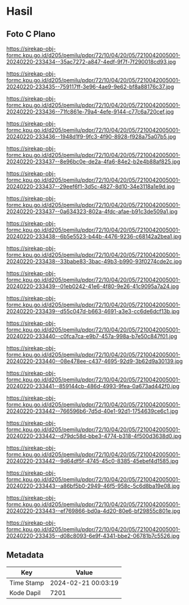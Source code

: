 # Hasil

## Foto C Plano

https://sirekap-obj-formc.kpu.go.id/d205/pemilu/pdpr/72/10/04/20/05/7210042005001-20240220-233434--35ac7272-a847-4edf-9f7f-7f290018cd93.jpg

https://sirekap-obj-formc.kpu.go.id/d205/pemilu/pdpr/72/10/04/20/05/7210042005001-20240220-233435--759117ff-3e96-4ae9-9e62-bf8a88176c37.jpg

https://sirekap-obj-formc.kpu.go.id/d205/pemilu/pdpr/72/10/04/20/05/7210042005001-20240220-233436--71fc861e-79a4-4efe-9144-c77c6a720cef.jpg

https://sirekap-obj-formc.kpu.go.id/d205/pemilu/pdpr/72/10/04/20/05/7210042005001-20240220-233436--1948d1f9-9fc3-4f90-8928-f928a75a07b5.jpg

https://sirekap-obj-formc.kpu.go.id/d205/pemilu/pdpr/72/10/04/20/05/7210042005001-20240220-233437--8e96bc0e-de2a-4fa6-84e2-b2e4b88af825.jpg

https://sirekap-obj-formc.kpu.go.id/d205/pemilu/pdpr/72/10/04/20/05/7210042005001-20240220-233437--29eef6f1-3d5c-4827-8d10-34e3118a1e9d.jpg

https://sirekap-obj-formc.kpu.go.id/d205/pemilu/pdpr/72/10/04/20/05/7210042005001-20240220-233437--0a634323-802a-4fdc-afae-b91c3de509a1.jpg

https://sirekap-obj-formc.kpu.go.id/d205/pemilu/pdpr/72/10/04/20/05/7210042005001-20240220-233438--6b5e5523-b44b-4476-9236-c68142a2bea1.jpg

https://sirekap-obj-formc.kpu.go.id/d205/pemilu/pdpr/72/10/04/20/05/7210042005001-20240220-233438--33babe83-3bac-49b3-b990-93f0274cde2c.jpg

https://sirekap-obj-formc.kpu.go.id/d205/pemilu/pdpr/72/10/04/20/05/7210042005001-20240220-233439--01eb0242-41e6-4f80-9e26-41c9095a7a24.jpg

https://sirekap-obj-formc.kpu.go.id/d205/pemilu/pdpr/72/10/04/20/05/7210042005001-20240220-233439--d55c047d-b663-4691-a3e3-cc6de6dcf13b.jpg

https://sirekap-obj-formc.kpu.go.id/d205/pemilu/pdpr/72/10/04/20/05/7210042005001-20240220-233440--c0fca7ca-e9b7-457a-998a-b7e50c847f01.jpg

https://sirekap-obj-formc.kpu.go.id/d205/pemilu/pdpr/72/10/04/20/05/7210042005001-20240220-233440--08e478ee-c437-4695-92d9-3b62d9a30139.jpg

https://sirekap-obj-formc.kpu.go.id/d205/pemilu/pdpr/72/10/04/20/05/7210042005001-20240220-233441--859144cb-486d-4993-9fea-0a673ad442f0.jpg

https://sirekap-obj-formc.kpu.go.id/d205/pemilu/pdpr/72/10/04/20/05/7210042005001-20240220-233442--766596b6-7d5d-40e1-92d1-1754639ce6c1.jpg

https://sirekap-obj-formc.kpu.go.id/d205/pemilu/pdpr/72/10/04/20/05/7210042005001-20240220-233442--d79dc58d-bbe3-4774-b318-4f500d3638d0.jpg

https://sirekap-obj-formc.kpu.go.id/d205/pemilu/pdpr/72/10/04/20/05/7210042005001-20240220-233442--9d64df5f-4745-45c0-8385-45ebef4d1585.jpg

https://sirekap-obj-formc.kpu.go.id/d205/pemilu/pdpr/72/10/04/20/05/7210042005001-20240220-233443--a86bf5b0-2949-46f5-958c-5c6d8ba19e08.jpg

https://sirekap-obj-formc.kpu.go.id/d205/pemilu/pdpr/72/10/04/20/05/7210042005001-20240220-233443--ef769866-bd0a-4d20-80e6-bf29855c801e.jpg

https://sirekap-obj-formc.kpu.go.id/d205/pemilu/pdpr/72/10/04/20/05/7210042005001-20240220-233435--d08c8093-6e9f-4341-bbe2-06781b7c5526.jpg


## Metadata

| Key        | Value               |
| ---------- | ------------------- |
| Time Stamp | 2024-02-21 00:03:19 |
| Kode Dapil | 7201                |



